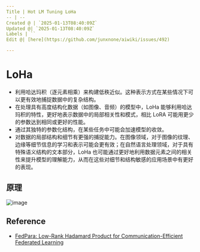 ```yaml
---
Title | Hot LM Tuning LoHa
-- | --
Created @ | `2025-01-13T08:40:09Z`
Updated @| `2025-01-13T08:40:09Z`
Labels | ``
Edit @| [here](https://github.com/junxnone/aiwiki/issues/492)

---
```

# LoHa

- 利用哈达玛积（逐元素相乘）来构建低秩近似。这种表示方式在某些情况下可以更有效地捕捉数据中的复杂结构。
- 在处理具有高度结构化数据（如图像、音频）的模型中，LoHa 能够利用哈达玛积的特性，更好地表示数据中的局部相关性和模式，相比 LoRA 可能用更少的参数达到相同或更好的性能。
- 通过其独特的参数化结构，在某些任务中可能会加速模型的收敛。
- 对数据的局部结构和细节有更强的捕捉能力。在图像领域，对于图像的纹理、边缘等细节信息的学习和表示可能会更有效；在自然语言处理领域，对于具有特殊语义结构的文本部分，LoHa 也可能通过更好地利用数据元素之间的相关性来提升模型的理解能力，从而在这些对细节和结构敏感的应用场景中有更好的表现。

## 原理

![image](https://github.com/user-attachments/assets/51bc7d11-05a2-46c1-be7e-a121fbcbd69f)


## Reference
- [FedPara: Low-Rank Hadamard Product for Communication-Efficient Federated Learning](https://arxiv.org/pdf/2108.06098)
